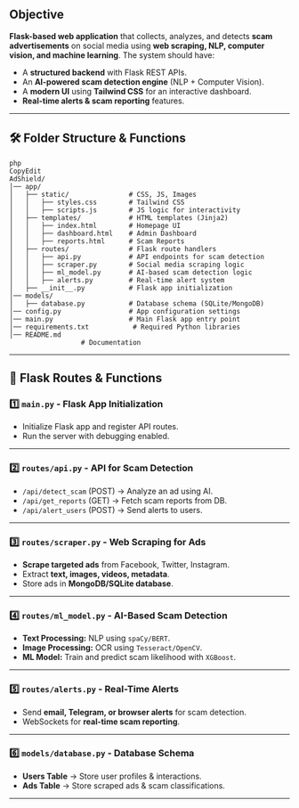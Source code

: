 ## **Objective**

**Flask-based web application** that collects, analyzes, and detects **scam advertisements** on social media using **web scraping, NLP, computer vision, and machine learning**. The system should have:

- A **structured backend** with Flask REST APIs.
- An **AI-powered scam detection engine** (NLP + Computer Vision).
- A **modern UI** using **Tailwind CSS** for an interactive dashboard.
- **Real-time alerts & scam reporting** features.

---

## **🛠️ Folder Structure & Functions**

```
php
CopyEdit
AdShield/
│── app/
│   ├── static/               # CSS, JS, Images
│   │   ├── styles.css        # Tailwind CSS
│   │   ├── scripts.js        # JS logic for interactivity
│   ├── templates/            # HTML templates (Jinja2)
│   │   ├── index.html        # Homepage UI
│   │   ├── dashboard.html    # Admin Dashboard
│   │   ├── reports.html      # Scam Reports
│   ├── routes/               # Flask route handlers
│   │   ├── api.py            # API endpoints for scam detection
│   │   ├── scraper.py        # Social media scraping logic
│   │   ├── ml_model.py       # AI-based scam detection logic
│   │   ├── alerts.py         # Real-time alert system
│   ├── __init__.py           # Flask app initialization
│── models/
│   ├── database.py           # Database schema (SQLite/MongoDB)
│── config.py                 # App configuration settings
│── main.py                   # Main Flask app entry point
│── requirements.txt           # Required Python libraries
│── README.md
                  # Documentation

```

---

## **🔹 Flask Routes & Functions**

### **1️⃣ `main.py` - Flask App Initialization**

- Initialize Flask app and register API routes.
- Run the server with debugging enabled.

---

### **2️⃣ `routes/api.py` - API for Scam Detection**

- `/api/detect_scam` (POST) → Analyze an ad using AI.
- `/api/get_reports` (GET) → Fetch scam reports from DB.
- `/api/alert_users` (POST) → Send alerts to users.

---

### **3️⃣ `routes/scraper.py` - Web Scraping for Ads**

- **Scrape targeted ads** from Facebook, Twitter, Instagram.
- Extract **text, images, videos, metadata**.
- Store ads in **MongoDB/SQLite database**.

---

### **4️⃣ `routes/ml_model.py` - AI-Based Scam Detection**

- **Text Processing:** NLP using `spaCy/BERT`.
- **Image Processing:** OCR using `Tesseract/OpenCV`.
- **ML Model:** Train and predict scam likelihood with `XGBoost`.

---

### **5️⃣ `routes/alerts.py` - Real-Time Alerts**

- Send **email, Telegram, or browser alerts** for scam detection.
- WebSockets for **real-time scam reporting**.

---

### **6️⃣ `models/database.py` - Database Schema**

- **Users Table** → Store user profiles & interactions.
- **Ads Table** → Store scraped ads & scam classifications.

---


